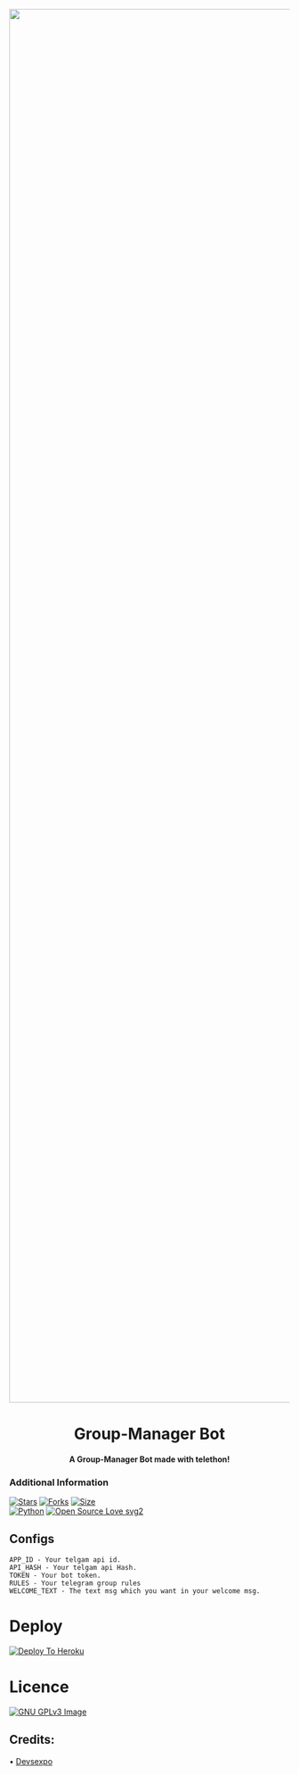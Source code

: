 <p align="center"><a href="https://t.me/TgxBots"><img src="https://telegra.ph/file/6e50a22dcb7bf6a062b1c.jpg" width="2500"></a></p> 
<h1 align="center"><b>Group-Manager Bot</b></h1>
<h4 align="center">A Group-Manager Bot made with telethon!</h4>

### Additional Information
[![Stars](https://img.shields.io/github/stars/TgxBotz/TelethonGPBot?style=flat-square&color=yellow)](https://github.com/TgxBotz/TelethonGPBot/stargazers)
[![Forks](https://img.shields.io/github/forks/TgxBotz/TelethonGPBot?style=flat-square&color=orange)](https://github.com/TgxBotz/TelethonGPBot/fork)
[![Size](https://img.shields.io/github/repo-size/TgxBotz/TelethonGPBot?style=flat-square&color=green)](https://github.com/TgxBotz/TelethonGPBot/)   
[![Python](https://img.shields.io/badge/Python-v3.9-blue)](https://www.python.org/)
[![Open Source Love svg2](https://badges.frapsoft.com/os/v2/open-source.svg?v=103)](https://github.com/TgxBotz/TelethonGPBot)

## Configs
```
APP_ID - Your telgam api id.
API_HASH - Your telgam api Hash.
TOKEN - Your bot token.
RULES - Your telegram group rules
WELCOME_TEXT - The text msg which you want in your welcome msg.
```

# Deploy
[![Deploy To Heroku](https://www.herokucdn.com/deploy/button.svg)](https://heroku.com/deploy?template=https://github.com/TgxBotz/TelethonGPBot/blob/main)

# Licence
[![GNU GPLv3 Image](https://www.gnu.org/graphics/gplv3-127x51.png)](http://www.gnu.org/licenses/gpl-3.0.en.html)

## Credits:
• [Devsexpo](https://GitHub.com/Devsexpo)

